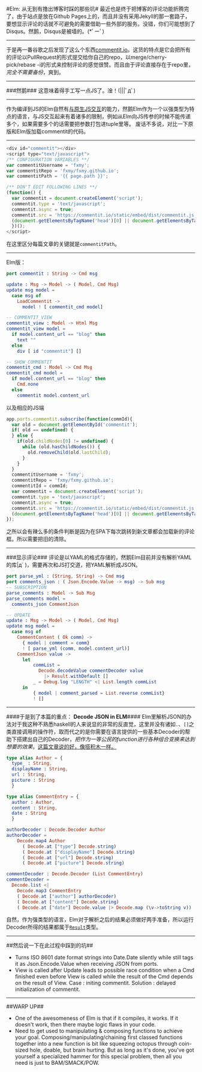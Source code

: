 #Elm: 从无到有撸出博客时踩的那些坑#
最近也是终于把博客的评论功能折腾完了，由于站点是放在Github Pages上的，而且并没有采用Jekyll的那一套路子，要想显示评论的话就不可避免的需要借助一些外部的服务。没错，你们可能想到了Disqus。然鹅，Disqus是被墙的。(*ﾟーﾟ)

--------------------
于是再一番谷歌之后发现了这么个东西[commentit.io](https://commentit.io/)。这货的特点是它会把所有的评论以PullRequest的形式提交给你自己的repo，以merge/cherry-pick/rebase -i的形式来控制评论的感觉很赞。而且由于评论直接存在于repo里，_完全不需要备份_，爽到。

--------------------
###然鹅###
这意味着得手工写一点JS了。淦！(|||ﾟдﾟ)

--------------------
作为编译到JS的Elm自然有[与原生JS交互](https://guide.elm-lang.org/interop/javascript.html)的能力，然鹅Elm作为一个以强类型为特点的语言，与JS交互起来有着诸多的限制，例如从Elm向JS传参的时候不能传递多个，如果需要多个的话需要把参数打包进tuple里等。
废话不多说，对比一下原版和Elm版加载commentit的代码。

--------------------
```javascript
<div id="commentit"></div>
<script type="text/javascript">
/** CONFIGURATION VARIABLES **/
var commentitUsername = 'fxmy';
var commentitRepo = 'fxmy/fxmy.github.io';
var commentitPath = '{{ page.path }}';

/** DON'T EDIT FOLLOWING LINES **/
(function() {
  var commentit = document.createElement('script');
  commentit.type = 'text/javascript';
  commentit.async = true;
  commentit.src = 'https://commentit.io/static/embed/dist/commentit.js';
  (document.getElementsByTagName('head')[0] || document.getElementsByTagName('body')[0]).appendChild(commentit);
  })();
</script>
```
在这里区分每篇文章的关键就是`commentitPath`。

--------------------
Elm版：
```elm
port commentit : String -> Cmd msg

update : Msg -> Model -> ( Model, Cmd Msg)
update msg model =
  case msg of
    LoadCommentit ->
      model ! [ commentit_cmd model]

-- COMMENTIT_VIEW
commentit_view : Model -> Html Msg
commentit_view model =
  if model.content_url == "blog" then
    text ""
  else
    div [ id "commentit"] []

-- SHOW_COMMENTIT
commentit_cmd : Model -> Cmd Msg
commentit_cmd model =
  if model.content_url == "blog" then
    Cmd.none
  else
    commentit model.content_url
```
以及相应的JS端
```javascript
app.ports.commentit.subscribe(function(commId){
  var old = document.getElementById('commentit');
  if( old == undefined) {
  } else {
    if(old.childNodes[0] != undefined) {
      while (old.hasChildNodes()) {
        old.removeChild(old.lastChild);
      }
    }
  }
  commentitUsername = 'fxmy';
  commentitRepo = 'fxmy/fxmy.github.io';
  commentitId = commId;
  var commentit = document.createElement('script');
  commentit.type = 'text/javascript';
  commentit.async = true;
  commentit.src = 'https://commentit.io/static/embed/dist/commentit.js';
  (document.getElementsByTagName('head')[0] || document.getElementsByTagName('body')[0]).appendChild(commentit);
});
```
之所以会有辣么多的条件判断是因为在SPA下每次跳转到新文章都会加载新的评论框。所以需要把旧的清除。

--------------------
###显示评论###
评论是以YAML的格式存储的，然鹅Elm目前并没有解析YAML的库|д\` )，需要再次和JS打交道，把YAML解析成JSON。
```elm
port parse_yml : (String, String) -> Cmd msg
port comments_json : ( Json.Encode.Value -> msg) -> Sub msg
-- SUBSCRIPTION
parse_comments : Model -> Sub Msg
parse_comments model =
  comments_json CommentJson

-- UPDATE
update : Msg -> Model -> ( Model, Cmd Msg)
update msg model =
  case msg of
    CommentContent ( Ok comm) ->
      { model | comment = comm}
      ! [ parse_yml (comm, model.content_url)]
    CommentJson value ->
      let
          commList =
            Decode.decodeValue commentDecoder value
              |> Result.withDefault []
          _ = Debug.log "LENGTH" <| List.length commList
      in
          { model | comment_parsed = List.reverse commList}
          ! []
```

--------------------
####于是到了本篇的重点： __Decode JSON in ELM__####
Elm里解析JSON的办法对于我这种不熟悉haskell的人来说显的非常的反直觉，这里并没有诸如`.`、`[]`之类直接调用的操作符，取而代之的是你需要在语言提供的一些基本Decoder的帮助下搭建出自己的Decoder，_把作为一等公民的function进行各种组合变换来达到想要的效果_，[这篇文章说的好，像搭积木一样。](https://www.brianthicks.com/post/2016/10/17/composing-decoders-like-lego/)
```elm
type alias Author = {
  type_ : String,
  displayName : String,
  url : String,
  picture : String
  }

type alias CommentEntry = {
  author : Author,
  content : String,
  date : String
  }

authorDecoder : Decode.Decoder Author
authorDecoder =
    Decode.map4 Author
      ( Decode.at ["type"] Decode.string)
      ( Decode.at ["displayName"] Decode.string)
      ( Decode.at ["url"] Decode.string)
      ( Decode.at ["picture"] Decode.string)

commentDecoder : Decode.Decoder (List CommentEntry)
commentDecoder =
  Decode.list <|
    Decode.map3 CommentEntry
    ( Decode.at ["author"] authorDecoder)
    ( Decode.at ["content"] Decode.string)
    ( Decode.at ["date"] Decode.value |> Decode.map (\v->toString v))
```
自然，作为强类型的语言，Elm对于解析之后的结果必须做好两手准备，所以运行Decoder所得的结果都属于[`Result`](https://guide.elm-lang.org/error_handling/result.html)类型。

--------------------
##然后说一下在此过程中踩到的坑##
- Turns ISO 8601 date format strings into Date.Date silently while still tags it as Json.Encode.Value when receiving JSON from ports.
- View is called after Update leads to possible race condition when a Cmd finished even before View is called while the result of the Cmd depends on the result of View. Case : initing commentit. Solution : delayed initialization of commentit.

--------------------
##WARP UP##
- One of the awesomeness of Elm is that if it compiles, it works. If it doesn't work, then there maybe logic flaws in your code.
- Need to get used to manipulating & composing functions to achieve your goal. Composing/manipulating/chaining first classed functions together into a new function is bit like squeezing octopus through coin-sized hole, doable, but brain hurting. But as long as it's done, you've got yourself a specialized hammer for this special problem, then all you need is just to BAM/SMACK/POW.
